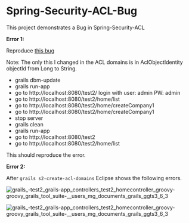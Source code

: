 # Spring-Security-ACL-Bug
This project demonstrates a Bug in Spring-Security-ACL

**Error 1:**

Reproduce [this bug](http://stackoverflow.com/questions/31701823/unable-to-find-acl-information-for-object-identity-org-springframework-security) 

Note: The only this I changed in the ACL domains is in AclObjectIdentity objectId from Long to String.

- grails dbm-update
- grails run-app
- go to http://localhost:8080/test2/ login with user: admin PW: admin
- go to http://localhost:8080/test2/home/list
- go to http://localhost:8080/test2/home/createCompany1
- go to http://localhost:8080/test2/home/createCompany1
- stop server
- grails clean
- grails run-app
- go to http://localhost:8080/test2
- go to http://localhost:8080/test2/home/list

This should reproduce the error. 

**Error 2:** 

After ``grails s2-create-acl-domains`` Eclipse shows the following errors. 


![grails_-_test2_grails-app_controllers_test2_homecontroller_groovy_-_groovy_grails_tool_suite_-__users_mg_documents_grails_ggts3_6_3](https://cloud.githubusercontent.com/assets/64265/9038944/5ec2beca-39f8-11e5-9385-0dd2ffb19575.png)

![grails_-_test2_grails-app_controllers_test2_homecontroller_groovy_-_groovy_grails_tool_suite_-__users_mg_documents_grails_ggts3_6_3](https://cloud.githubusercontent.com/assets/64265/9038972/88e93058-39f8-11e5-8acf-e9ae4b0267d3.png)


